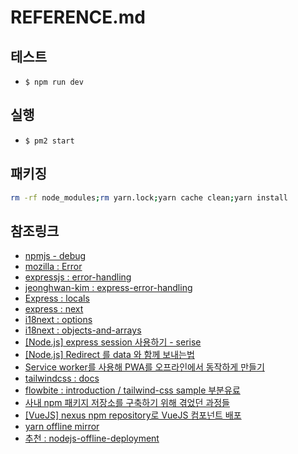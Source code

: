 # REFERENCE.md

## 테스트

- `$ npm run dev`

## 실행

- `$ pm2 start`

## 패키징

```sh
rm -rf node_modules;rm yarn.lock;yarn cache clean;yarn install
```

## 참조링크

- [npmjs - debug](https://www.npmjs.com/package/debug)
- [mozilla : Error](https://developer.mozilla.org/ko/docs/Web/JavaScript/Reference/Global_Objects/Error)
- [expressjs : error-handling](https://expressjs.com/ko/guide/error-handling.html)
- [jeonghwan-kim : express-error-handling](https://jeonghwan-kim.github.io/node/2017/08/17/express-error-handling.html)
- [Express : locals](https://www.tabnine.com/code/javascript/functions/express/Express/locals)
- [express : next](https://junspapa-itdev.tistory.com/13)
- [i18next : options](https://www.i18next.com/overview/configuration-options)
- [i18next : objects-and-arrays](https://www.i18next.com/translation-function/objects-and-arrays)
- [[Node.js] express session 사용하기 - serise](https://millo-l.github.io/Nodejs-express-session-%EC%82%AC%EC%9A%A9%ED%95%98%EA%B8%B0/)
- [[Node.js] Redirect 를 data 와 함께 보내는법](https://burning-camp.tistory.com/22)
- [Service worker를 사용해 PWA를 오프라인에서 동작하게 만들기](https://developer.mozilla.org/ko/docs/Web/Progressive_web_apps/Offline_Service_workers)
- [tailwindcss : docs](https://tailwindcss.com/docs/)
- [flowbite : introduction / tailwind-css sample 부분유료](https://flowbite.com/docs/getting-started/introduction/)
- [사내 npm 패키지 저장소를 구축하기 위해 겪었던 과정들](https://devblog.kakaostyle.com/ko/2022-03-07-1-npm-private-repository/)
- [[VueJS] nexus npm repository로 VueJS 컴포넌트 배포](https://sg-choi.tistory.com/123)
- [yarn offline mirror](https://classic.yarnpkg.com/blog/2016/11/24/offline-mirror/)
- [추천 : nodejs-offline-deployment](https://musma.github.io/2019/08/23/nodejs-offline-deployment.html)